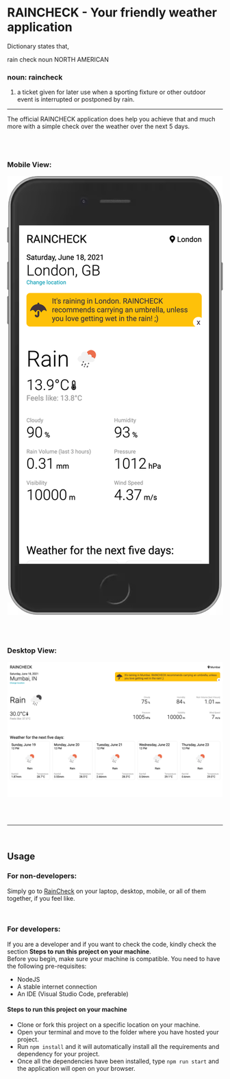 # RAINCHECK - Your friendly weather application

Dictionary states that,

rain check
noun NORTH AMERICAN
<br />
### noun: raincheck
1. a ticket given for later use when a sporting fixture or other outdoor event is interrupted or postponed by rain.

<hr />

The official RAINCHECK application does help you achieve that and much more with a simple check over the weather over the next 5 days.

<br />
<br />

### Mobile View:
![RAINCHECK-Mobile](assets/images/Raincheck-Mobile-Home-London.png)

<br />
<br />

### Desktop View:
![RAINCHECK-Desktop](assets/images/Raincheck-Desktop-Home-Mumbai.png)

<br />
<br />

<hr />

<br />

## Usage
### For non-developers:
Simply go to [RainCheck](https://raincheck-b5a57.web.app/) on your laptop, desktop, mobile, or all of them together, if you feel like.

<br />

### For developers:
If you are a developer and if you want to check the code, kindly check the section <b>Steps to run this project on your machine</b>. 
<br />
Before you begin, make sure your machine is compatible. You need to have the following pre-requisites:

- NodeJS
- A stable internet connection
- An IDE (Visual Studio Code, preferable)

#### Steps to run this project on your machine

- Clone or fork this project on a specific location on your machine.
- Open your terminal and move to the folder where you have hosted your project.
- Run `npm install` and it will automatically install all the requirements and dependency for your project.
- Once all the dependencies have been installed, type `npm run start` and the application will open on your browser.